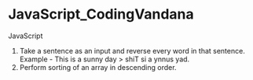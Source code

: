 # JavaScript_CodingVandana
JavaScript 
1. Take a sentence as an input and reverse every word in that sentence.
   Example - This is a sunny day > shiT si a ynnus yad.
2. Perform sorting of an array in descending order.
